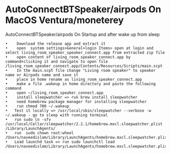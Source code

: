 # AutoConnectBTSpeaker/airpods On MacOS Ventura/moneterey
AutoConnectBTSpeaker/airpods On Startup and after wake up from sleep
 
 
	•	 Download the release app and extract it
	•	 open  system settings>General>login Items> open at login and select living_room_speaker_speaker_connect.app from extracted zip file
	•	 open content of living_room_speaker_connect.app by command+clicking it and navigate to open file /living_room_speaker_connect.app/Contents/Resources/Scripts/main.scpt
	•	 In the main.scpt file change "Living room speaker" to speaker name or Airpods name and save it
	•	 place in home rename as living_room_speaker_connect.app
	•	 make a file .wakeup in home directory and paste the following command
	•	 open ~/living_room_speaker_connect.app 
	•	 install sleepwatcher => run brew install sleepwatcher
	•	 need homebrew package manager for installing sleepwatcher
	•	 run chmod 700 ~/.wakeup
	•	Test it locally => /usr/local/sbin/sleepwatcher --verbose -w ~/.wakeup - go to sleep with running terminal
	•	run sudo ln -sfv /usr/local/Cellar/sleepwatcher/2.2.1/homebrew.mxcl.sleepwatcher.plist /Library/LaunchAgents/
	•	run  sudo chown root:wheel /Users/naveedislam/Library/LaunchAgents/homebrew.mxcl.sleepwatcher.plist
	•	Load launchd task => run sudo launchctl load /Users/naveedislam/Library/LaunchAgents/homebrew.mxcl.sleepwatcher.plist
